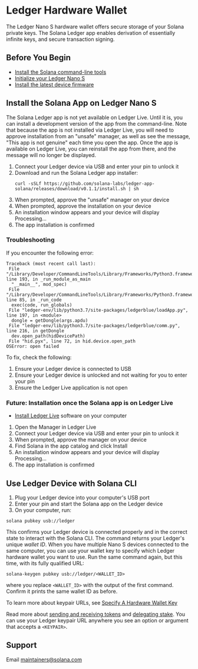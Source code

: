 # Ledger Hardware Wallet

The Ledger Nano S hardware wallet offers secure storage of your Solana private
keys. The Solana Ledger app enables derivation of essentially infinite keys, and
secure transaction signing.

## Before You Begin

- [Install the Solana command-line tools](../install-solana.md)
- [Initialize your Ledger Nano S](https://support.ledger.com/hc/en-us/articles/360000613793)
- [Install the latest device firmware](https://support.ledgerwallet.com/hc/en-us/articles/360002731113-Update-Ledger-Nano-S-firmware)

## Install the Solana App on Ledger Nano S

The Solana Ledger app is not yet available on Ledger Live. Until it is, you
can install a development version of the app from the command-line. Note that
because the app is not installed via Ledger Live, you will need to approve
installation from an "unsafe" manager, as well as see the message, "This app
is not genuine" each time you open the app. Once the app is available on
Ledger Live, you can reinstall the app from there, and the message will no
longer be displayed.

1. Connect your Ledger device via USB and enter your pin to unlock it
2. Download and run the Solana Ledger app installer:
   ```text
   curl -sSLf https://github.com/solana-labs/ledger-app-solana/releases/download/v0.1.1/install.sh | sh
   ```
3. When prompted, approve the "unsafe" manager on your device
4. When prompted, approve the installation on your device
5. An installation window appears and your device will display Processing…
6. The app installation is confirmed

### Troubleshooting

If you encounter the following error:

```text
Traceback (most recent call last):
 File "/Library/Developer/CommandLineTools/Library/Frameworks/Python3.framework/Versions/3.7/lib/python3.7/runpy.py", line 193, in _run_module_as_main
  "__main__", mod_spec)
 File "/Library/Developer/CommandLineTools/Library/Frameworks/Python3.framework/Versions/3.7/lib/python3.7/runpy.py", line 85, in _run_code
  exec(code, run_globals)
 File "ledger-env/lib/python3.7/site-packages/ledgerblue/loadApp.py", line 197, in <module>
  dongle = getDongle(args.apdu)
 File "ledger-env/lib/python3.7/site-packages/ledgerblue/comm.py", line 216, in getDongle
  dev.open_path(hidDevicePath)
 File "hid.pyx", line 72, in hid.device.open_path
OSError: open failed
```

To fix, check the following:

1. Ensure your Ledger device is connected to USB
2. Ensure your Ledger device is unlocked and not waiting for you to enter your pin
3. Ensure the Ledger Live application is not open

### Future: Installation once the Solana app is on Ledger Live

- [Install Ledger Live](https://support.ledger.com/hc/en-us/articles/360006395553/) software on your computer

1. Open the Manager in Ledger Live
2. Connect your Ledger device via USB and enter your pin to unlock it
3. When prompted, approve the manager on your device
4. Find Solana in the app catalog and click Install
5. An installation window appears and your device will display Processing…
6. The app installation is confirmed

## Use Ledger Device with Solana CLI

1. Plug your Ledger device into your computer's USB port
2. Enter your pin and start the Solana app on the Ledger device
3. On your computer, run:

```text
solana pubkey usb://ledger
```

This confirms your Ledger device is connected properly and in the correct state
to interact with the Solana CLI. The command returns your Ledger's unique
*wallet ID*. When you have multiple Nano S devices connected to the same
computer, you can use your wallet key to specify which Ledger hardware wallet
you want to use. Run the same command again, but this time, with its fully
qualified URL:

```text
solana-keygen pubkey usb://ledger/<WALLET_ID>
```

where you replace `<WALLET_ID>` with the output of the first command.
Confirm it prints the same wallet ID as before.

To learn more about keypair URLs, see
[Specify A Hardware Wallet Key](index.md#specify-a-hardware-wallet-key)

Read more about [sending and receiving tokens](../transfer-tokens.md) and
[delegating stake](../delegate-stake.md). You can use your Ledger keypair URL
anywhere you see an option or argument that accepts a `<KEYPAIR>`.

## Support

Email maintainers@solana.com
